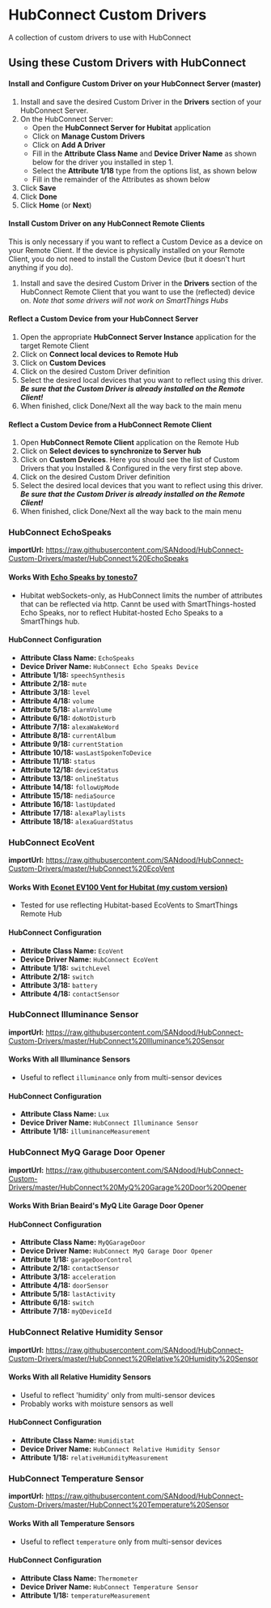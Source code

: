 # HubConnect Custom Drivers
A collection of custom drivers to use with HubConnect

## Using these Custom Drivers with HubConnect

#### Install and Configure Custom Driver on your HubConnect Server (master)
1. Install and save the desired Custom Driver in the **Drivers** section of your HubConnect Server.
2. On the HubConnect Server:
   * Open the **HubConnect Server for Hubitat** application
   * Click on **Manage Custom Drivers**
   * Click on **Add A Driver**
   * Fill in the **Attribute Class Name** and **Device Driver Name** as shown below for the driver you installed in step 1.
   * Select the **Attribute 1/18** type from the options list, as shown below
   * Fill in the remainder of the Attributes as shown below
3. Click **Save**
4. Click **Done**
5. Click **Home** (or **Next**)

#### Install Custom Driver on any HubConnect Remote Clients
This is only necessary if you want to reflect a Custom Device as a device on your Remote Client. If the device is physically installed on your Remote Client, you do not need to install the Custom Device (but it doesn't hurt anything if you do).
1. Install and save the desired Custom Driver in the **Drivers** section of the HubConnect Remote Client that you want to use the (reflected) device on. *Note that some drivers will not work on SmartThings Hubs*

#### Reflect a Custom Device from your HubConnect Server
1. Open the appropriate **HubConnect Server Instance** application for the target Remote Client
2. Click on **Connect local devices to Remote Hub**
3. Click on **Custom Devices**
4. Click on the desired Custom Driver definition
5. Select the desired local devices that you want to reflect using this driver. ***Be sure that the Custom Driver is already installed on the Remote Client!***
6. When finished, click Done/Next all the way back to the main menu

#### Reflect a Custom Device from a HubConnect Remote Client
1. Open **HubConnect Remote Client** application on the Remote Hub
2. Click on **Select devices to synchronize to Server hub**
3. Click on **Custom Devices**. Here you should see the list of Custom Drivers that you Installed & Configured in the very first step above. 
4. Click on the desired Custom Driver definition
5. Select the desired local devices that you want to reflect using this driver. ***Be sure that the Custom Driver is already installed on the Remote Client!***
6. When finished, click Done/Next all the way back to the main menu

### HubConnect EchoSpeaks
**importUrl:** https://raw.githubusercontent.com/SANdood/HubConnect-Custom-Drivers/master/HubConnect%20EchoSpeaks

#### Works With [Echo Speaks by tonesto7](https://github.com/tonesto7/echo-speaks)
* Hubitat webSockets-only, as HubConnect limits the number of attributes that can be reflected via http. Cannt be used with SmartThings-hosted Echo Speaks, nor to reflect Hubitat-hosted Echo Speaks to a SmartThings hub.
#### HubConnect Configuration
* **Attribute Class Name:** `EchoSpeaks`
* **Device Driver Name:** `HubConnect Echo Speaks Device`
* **Attribute 1/18:** `speechSynthesis`
* **Attribute 2/18:** `mute`
* **Attribute 3/18:** `level`
* **Attribute 4/18:** `volume`
* **Attribute 5/18:** `alarmVolume`
* **Attribute 6/18:** `doNotDisturb`
* **Attribute 7/18:** `alexaWakeWord`
* **Attribute 8/18:** `currentAlbum`
* **Attribute 9/18:** `currentStation`
* **Attribute 10/18:** `wasLastSpokenToDevice`
* **Attribute 11/18:** `status`
* **Attribute 12/18:** `deviceStatus`
* **Attribute 13/18:** `onlineStatus`
* **Attribute 14/18:** `followUpMode`
* **Attribute 15/18:** `nediaSource`
* **Attribute 16/18:** `lastUpdated`
* **Attribute 17/18:** `alexaPlaylists`
* **Attribute 18/18:** `alexaGuardStatus`

### HubConnect EcoVent
**importUrl:** https://raw.githubusercontent.com/SANdood/HubConnect-Custom-Drivers/master/HubConnect%20EcoVent

#### Works With [Econet EV100 Vent for Hubitat (my custom version)](https://github.com/SANdood/Hubitat-Stuff/blob/master/Econet-EV100-Vent.groovy)
* Tested for use reflecting Hubitat-based EcoVents to SmartThings Remote Hub
#### HubConnect Configuration
* **Attribute Class Name:** `EcoVent`
* **Device Driver Name:** `HubConnect EcoVent`
* **Attribute 1/18:** `switchLevel`
* **Attribute 2/18:** `switch`
* **Attribute 3/18:** `battery`
* **Attribute 4/18:** `contactSensor`

### HubConnect Illuminance Sensor
**importUrl:** https://raw.githubusercontent.com/SANdood/HubConnect-Custom-Drivers/master/HubConnect%20Illuminance%20Sensor

#### Works With all Illuminance Sensors
* Useful to reflect `illuminance` only from multi-sensor devices
#### HubConnect Configuration
* **Attribute Class Name:** `Lux`
* **Device Driver Name:** `HubConnect Illuminance Sensor`
* **Attribute 1/18:** `illuminanceMeasurement`

### HubConnect MyQ Garage Door Opener
**importUrl:** https://raw.githubusercontent.com/SANdood/HubConnect-Custom-Drivers/master/HubConnect%20MyQ%20Garage%20Door%20Opener

#### Works With Brian Beaird's MyQ Lite Garage Door Opener
#### HubConnect Configuration
* **Attribute Class Name:** `MyQGarageDoor`
* **Device Driver Name:** `HubConnect MyQ Garage Door Opener`
* **Attribute 1/18:** `garageDoorControl`
* **Attribute 2/18:** `contactSensor`
* **Attribute 3/18:** `acceleration`
* **Attribute 4/18:** `doorSensor`
* **Attribute 5/18:** `lastActivity`
* **Attribute 6/18:** `switch`
* **Attribute 7/18:** `myQDeviceId`

### HubConnect Relative Humidity Sensor
**importUrl:** https://raw.githubusercontent.com/SANdood/HubConnect-Custom-Drivers/master/HubConnect%20Relative%20Humidity%20Sensor

#### Works With all Relative Humidity Sensors
* Useful to reflect 'humidity' only from multi-sensor devices
* Probably works with moisture sensors as well
#### HubConnect Configuration
* **Attribute Class Name:** `Humidistat`
* **Device Driver Name:** `HubConnect Relative Humidity Sensor`
* **Attribute 1/18:** `relativeHumidityMeasurement`

### HubConnect Temperature Sensor
**importUrl:** https://raw.githubusercontent.com/SANdood/HubConnect-Custom-Drivers/master/HubConnect%20Temperature%20Sensor

#### Works With all Temperature Sensors
* Useful to reflect `temperature` only from multi-sensor devices
#### HubConnect Configuration
* **Attribute Class Name:** `Thermometer`
* **Device Driver Name:** `HubConnect Temperature Sensor`
* **Attribute 1/18:** `temperatureMeasurement`
